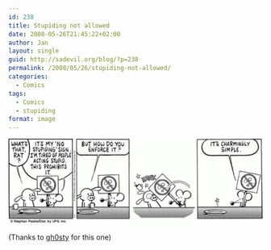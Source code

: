 ```yaml
---
id: 238
title: Stupiding not allowed
date: 2008-05-26T21:45:22+02:00
author: Jan
layout: single
guid: http://sadevil.org/blog/?p=238
permalink: /2008/05/26/stupiding-not-allowed/
categories:
  - Comics
tags:
  - Comics
  - stupiding
format: image
---
```


![No Stupiding](/assets/images/2008/02/001ae99k-sm.gif "No Stupiding")

(Thanks to [gh0sty](http://blog.ghosty.be/) for this one)
